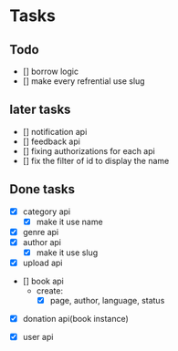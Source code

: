 # Tasks

## Todo

- [] borrow logic
- [] make every refrential use slug

## later tasks

- [] notification api
- [] feedback api
- [] fixing authorizations for each api
- [] fix the filter of id to display the name

## Done tasks

- [x] category api
  - [x] make it use name
- [x] genre api
- [x] author api
  - [x] make it use slug
- [x] upload api
- [] book api
  - create:
    - [x] page, author, language, status
- [x] donation api(book instance)

- [x] user api
